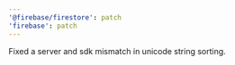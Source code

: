 ```yaml
---
'@firebase/firestore': patch
'firebase': patch
---
```


Fixed a server and sdk mismatch in unicode string sorting.
